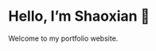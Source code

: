 <!DOCTYPE html>
<html lang="en">
<head>
  <meta charset="UTF-8">
  <title>Shaoxian Duan - Portfolio</title>
</head>
<body>
  <h1>Hello, I’m Shaoxian 👋</h1>
  <p>Welcome to my portfolio website.</p>
</body>
</html>
